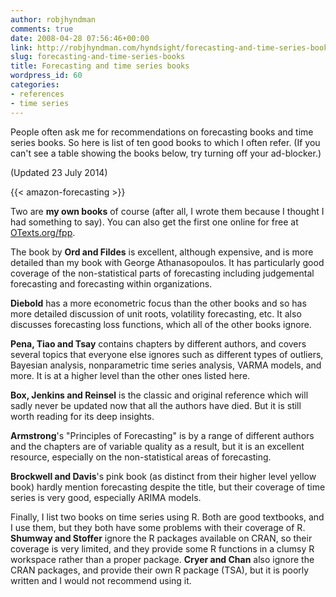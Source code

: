 ```yaml
---
author: robjhyndman
comments: true
date: 2008-04-28 07:56:46+00:00
link: http://robjhyndman.com/hyndsight/forecasting-and-time-series-books/
slug: forecasting-and-time-series-books
title: Forecasting and time series books
wordpress_id: 60
categories:
- references
- time series
---
```


People often ask me for recommendations on forecasting books and time series books. So here is list of ten good books to which I often refer. (If you can't see a table showing the books below, try turning off your ad-blocker.)

(Updated 23 July 2014)

{{< amazon-forecasting >}}

Two are **my own books** of course (after all, I wrote them because I thought I had something to say). You can also get the first one online for free at [OTexts.org/fpp](http://www.otexts.org/fpp).

The book by **Ord and Fildes** is excellent, although expensive, and is more detailed than my book with George Athanasopoulos. It has particularly good coverage of the non-statistical parts of forecasting including judgemental forecasting and forecasting within organizations.

**Diebold** has a more econometric focus than the other books and so has more detailed discussion of unit roots, volatility forecasting, etc. It also discusses forecasting loss functions, which all of the other books ignore.

**Pena, Tiao and Tsay** contains chapters by different authors, and covers several topics that everyone else ignores such as different types of outliers, Bayesian analysis, nonparametric time series analysis, VARMA models, and more. It is at a higher level than the other ones listed here.

**Box, Jenkins and Reinsel** is the classic and original reference which will sadly never be updated now that all the authors have died. But it is still worth reading for its deep insights.

**Armstrong**'s "Principles of Forecasting" is by a range of different authors and the chapters are of variable quality as a result, but it is an excellent resource, especially on the non-statistical areas of forecasting.

**Brockwell and Davis**'s pink book (as distinct from their higher level yellow book) hardly mention forecasting despite the title, but their coverage of time series is very good, especially ARIMA models.

Finally, I list two books on time series using R. Both are good textbooks, and I use them, but they both have some problems with their coverage of R. **Shumway and Stoffer** ignore the R packages available on CRAN, so their coverage is very limited, and they provide some R functions in a clumsy R workspace rather than a proper package. **Cryer and Chan** also ignore the CRAN packages, and provide their own R package (TSA), but it is poorly written and I would not recommend using it.
